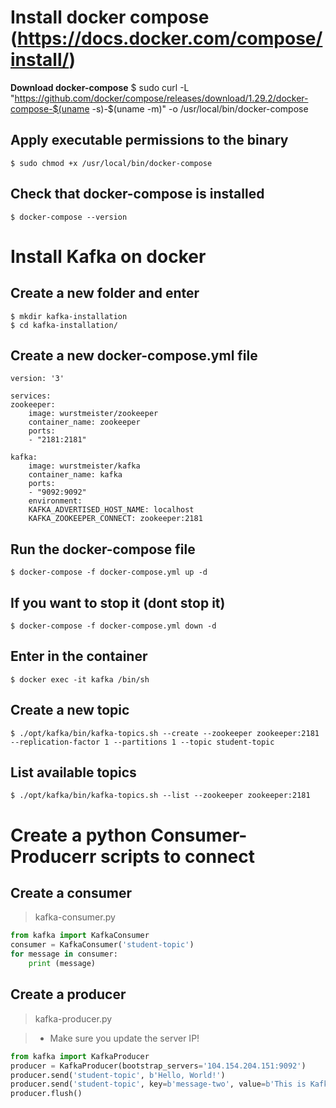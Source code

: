 # Install docker compose (https://docs.docker.com/compose/install/)

__Download docker-compose__
    $ sudo curl -L "https://github.com/docker/compose/releases/download/1.29.2/docker-compose-$(uname -s)-$(uname -m)" -o /usr/local/bin/docker-compose

## Apply executable permissions to the binary

    $ sudo chmod +x /usr/local/bin/docker-compose

## Check that docker-compose is installed

    $ docker-compose --version

# Install Kafka on docker

## Create a new folder and enter

    $ mkdir kafka-installation
    $ cd kafka-installation/


## Create a new docker-compose.yml file

    version: '3'

    services:
    zookeeper: 
        image: wurstmeister/zookeeper
        container_name: zookeeper
        ports:
        - "2181:2181"

    kafka:
        image: wurstmeister/kafka
        container_name: kafka
        ports:
        - "9092:9092"
        environment:
        KAFKA_ADVERTISED_HOST_NAME: localhost
        KAFKA_ZOOKEEPER_CONNECT: zookeeper:2181

## Run the docker-compose file

    $ docker-compose -f docker-compose.yml up -d

## If you want to stop it (dont stop it)

    $ docker-compose -f docker-compose.yml down -d

## Enter in the container

    $ docker exec -it kafka /bin/sh

## Create a new topic

    $ ./opt/kafka/bin/kafka-topics.sh --create --zookeeper zookeeper:2181 --replication-factor 1 --partitions 1 --topic student-topic

## List available topics

    $ ./opt/kafka/bin/kafka-topics.sh --list --zookeeper zookeeper:2181

# Create a python Consumer-Producerr scripts to connect

## Create a consumer
> kafka-consumer.py

```python
from kafka import KafkaConsumer
consumer = KafkaConsumer('student-topic')
for message in consumer:
    print (message)
```

## Create a producer

> kafka-producer.py

> * Make sure you update the server IP!

```python
from kafka import KafkaProducer
producer = KafkaProducer(bootstrap_servers='104.154.204.151:9092')
producer.send('student-topic', b'Hello, World!')
producer.send('student-topic', key=b'message-two', value=b'This is Kafka message from the producer')
producer.flush()
```
